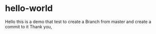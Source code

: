 # hello-world
Hello this is a demo that test to create a Branch from master and create a commit to it 
Thank you,
